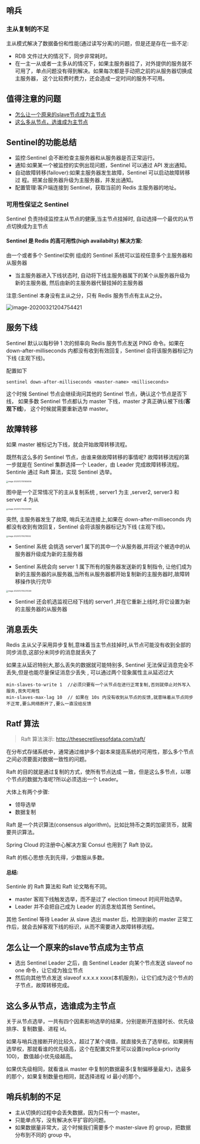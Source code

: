 ## 哨兵

### 主从复制的不足

主从模式解决了数据备份和性能(通过读写分离)的问题，但是还是存在一些不足:

- RDB 文件过大的情况下，同步非常耗时。
- 在一主一从或者一主多从的情况下，如果主服务器挂了，对外提供的服务就不可用了，单点问题没有得到解决。如果每次都是手动把之前的从服务器切换成主服务器， 这个比较费时费力，还会造成一定时间的服务不可用。

## 值得注意的问题

- [怎么让一个原来的slave节点成为主节点](#怎么让一个原来的slave节点成为主节点)
- [这么多从节点，选谁成为主节点](#这么多从节点，选谁成为主节点)

## Sentinel的功能总结

- 监控:Sentinel 会不断检查主服务器和从服务器是否正常运行。
- 通知:如果某一个被监控的实例出现问题，Sentinel 可以通过 API 发出通知。
- 自动故障转移(failover):如果主服务器发生故障，Sentinel 可以启动故障转移过 程。把某台服务器升级为主服务器，并发出通知。
- 配置管理:客户端连接到 Sentinel，获取当前的 Redis 主服务器的地址。

### 可用性保证之 Sentinel

Sentinel 负责持续监控主从节点的健康,当主节点挂掉时, 自动选择一个最优的从节点切换成为主节点

#### Sentinel 是 Redis 的高可用性(high availabilty) 解决方案:

由一个或者多个 Sentinel实例 组成的 Sentinel 系统可以监视任意多个主服务器和从服务器

- 当主服务器进入下线状态时, 自动将下线主服务器属下的某个从服务器升级为新的主服务器, 然后由新的主服务器代替挂掉的主服务器

注意:Sentinel 本身没有主从之分，只有 Redis 服务节点有主从之分。

![image-20200321204754421](../../../assets/image-20200321204754421.png)

## 服务下线

Sentinel 默认以每秒钟 1 次的频率向 Redis 服务节点发送 PING 命令。如果在 down-after-milliseconds 内都没有收到有效回复，Sentinel 会将该服务器标记为下线 (主观下线)。

配置如下

```\# sentinel.conf
sentinel down-after-milliseconds <master-name> <milliseconds>
```

这个时候 Sentinel 节点会继续询问其他的 Sentinel 节点，确认这个节点是否下线， 如果多数 Sentinel 节点都认为 master 下线，master 才真正确认被下线(**客观下线**)， 这个时候就需要重新选举 master。

## 故障转移

如果 master 被标记为下线，就会开始故障转移流程。

既然有这么多的 Sentinel 节点，由谁来做故障转移的事情呢? 故障转移流程的第一步就是在 Sentinel 集群选择一个 Leader，由 Leader 完成故障转移流程。Sentinle 通过 Raft 算法，实现 Sentinel 选举。



<img src="../../../assets/image-20200727001858008.png" alt="image-20200727001858008" style="zoom: 33%;" />

图中是一个正常情况下的主从复制系统 , server1 为主 ,server2, server3 和 server 4 为从

<img src="../../../assets/image-20200727002008198.png" alt="image-20200727002008198" style="zoom: 33%;" />

突然, 主服务器发生了故障, 哨兵无法连接上,如果在 down-after-milliseconds 内都没有收到有效回复，Sentinel 会将该服务器标记为下线 (主观下线)。

<img src="../../../assets/image-20200727002116502.png" alt="image-20200727002116502" style="zoom: 33%;" />

-  Sentinel 系统 会挑选 server1 属下的其中一个从服务器,并将这个被选中的从服务器升级成为新的主服务器

-  Sentinel 系统会向 server 1 属下所有的服务器发送新的复制指令, 让他们成为新的主服务器的从服务器,当所有从服务器都开始复制新的主服务器时,故障转移操作执行完毕



<img src="../../../assets/image-20200727002315369.png" alt="image-20200727002315369" style="zoom: 33%;" />

- Sentinel 还会机选监视已经下线的 server1 ,并在它重新上线时,将它设置为新的主服务器的从服务器

## 消息丢失

Redis 主从父子采用异步复制,意味着当主节点挂掉时,从节点可能没有收到全部的同步消息,这部分未同步的消息就丢失了

如果主从延迟特别大,那么丢失的数据就可能特别多, Sentinel 无法保证消息完全不丢失,但是也能尽量保证消息少丢失 , 可以通过两个现象属性主从延迟过大

```
min-slaves-to-write 1  //必须只要有一个从节点在进行正常复制,否则就停止对外写入服务,丧失可用性
min-slaves-max-lag 10  // 如果在 10s 内没有收到从节点的反馈,就意味着从节点同步不正常,要么网络断开了,要么一直没给反馈
```



## Ratf 算法

>  Raft 算法演示: http://thesecretlivesofdata.com/raft/

在分布式存储系统中，通常通过维护多个副本来提高系统的可用性，那么多个节点 之间必须要面对数据一致性的问题。

Raft 的目的就是通过复制的方式，使所有节点达成 一致，但是这么多节点，以哪个节点的数据为准呢?所以必须选出一个 Leader。

大体上有两个步骤:

- 领导选举
- 数据复制

Raft 是一个共识算法(consensus algorithm)。比如比特币之类的加密货币，就需要共识算法。

Spring Cloud 的注册中心解决方案 Consul 也用到了 Raft 协议。

Raft 的核心思想:先到先得，少数服从多数。

#### 总结:

Sentinle 的 Raft 算法和 Raft 论文略有不同。

- master 客观下线触发选举，而不是过了 election timeout 时间开始选举。 
- Leader 并不会把自己成为 Leader 的消息发给其他 Sentinel。

其他 Sentinel 等待 Leader 从 slave 选出 master 后，检测到新的 master 正常工作后，就会去掉客观下线的标识，从而不需要进入故障转移流程。

## 怎么让一个原来的slave节点成为主节点

- 选出 Sentinel Leader 之后，由 Sentinel Leader 向某个节点发送 slaveof no one 命令，让它成为独立节点
- 然后向其他节点发送 slaveof x.x.x.x xxxx(本机服务)，让它们成为这个节点的 子节点，故障转移完成。

## 这么多从节点，选谁成为主节点

关于从节点选举，一共有四个因素影响选举的结果，分别是断开连接时长、优先级 排序、复制数量、进程 id。

如果与哨兵连接断开的比较久，超过了某个阈值，就直接失去了选举权。如果拥有 选举权，那就看谁的优先级高，这个在配置文件里可以设置(replica-priority 100)， 数值越小优先级越高。

如果优先级相同，就看谁从 master 中复制的数据最多(复制偏移量最大)，选最多 的那个，如果复制数量也相同，就选择进程 id 最小的那个。

## 哨兵机制的不足

- 主从切换的过程中会丢失数据，因为只有一个 master。
- 只能单点写，没有解决水平扩容的问题。
- 如果数据量非常大，这个时候我们需要多个 master-slave 的 group，把数据分布到不同的 group 中。

